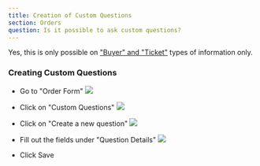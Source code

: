 ```yaml
---
title: Creation of Custom Questions
section: Orders
question: Is it possible to ask custom questions?
---
```


Yes, this is only possible on ["Buyer" and "Ticket"] types of information only.

### Creating Custom Questions

   * Go to "Order Form"
     ![](https://lh3.googleusercontent.com/HJuJA5J2f3wol8F6PGoQUMGakVLeUfHe2JSVXRiqdncSgdYnvBEG5cja9y8eqgtqMdU_q1EknScLyCI=w1342-h517)
     
   * Click on "Custom Questions"
     ![](https://lh3.googleusercontent.com/Z_xZI77iBtCpYzecNIYIFNhN7eZ8oDkia1QMWf3J2-Wi-muDjFt8APJIEOaQJ_-2fw6WTUfuciMPI0g=w1342-h517)
     
   * Click on "Create a new question"
     ![](https://lh6.googleusercontent.com/f1goQ_ELskTIPaOZPaNMrcv-oVxeGe2HD4WEQUo2d3CqfJxjdBwFwsNVqkikrUsNsA38HPwrXwfJBa0=w1342-h517)
     
   * Fill out the fields under "Question Details"
     ![](https://lh6.googleusercontent.com/a7raaK92e309222WPMrAYVKAF9KfMthUszUva0LjyXqoUqk6CiijNc1ZDcdKvVKrPwzzIZaU4MpD3vs=w1342-h517)
     
   * Click Save

["Buyer" and "Ticket"]:collection-of-buyer-information.html
